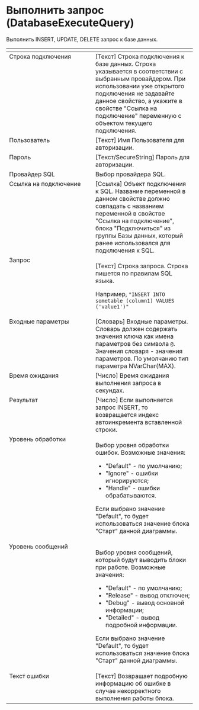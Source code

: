 # Выполнить запрос (DatabaseExecuteQuery)

Выполнить INSERT, UPDATE, DELETE запрос к базе данных.

<table data-header-hidden><thead><tr><th width="295.64996337890625" valign="top"></th><th width="321.33331298828125" valign="top"></th></tr></thead><tbody><tr><td valign="top">Строка подключения</td><td valign="top">[Текст] Строка подключения к базе данных. Строка указывается в соответствии с выбранным провайдером. При использовании уже открытого подключения не задавайте данное свойство, а укажите в свойстве "Ссылка на подключение" переменную с объектом текущего подключения.</td></tr><tr><td valign="top">Пользователь</td><td valign="top">[Текст] Имя Пользователя для авторизации.</td></tr><tr><td valign="top">Пароль</td><td valign="top">[Текст/SecureString] Пароль для авторизации.</td></tr><tr><td valign="top">Провайдер SQL</td><td valign="top">Выбор провайдера SQL.</td></tr><tr><td valign="top">Ссылка на подключение</td><td valign="top">[Ссылка] Объект подключения к SQL. Название переменной в данном свойстве должно совпадать с названием переменной в свойстве "Ссылка на подключение", блока "Подключиться" из группы Базы данных, который ранее использовался для подключения к SQL.</td></tr><tr><td valign="top">Запрос</td><td valign="top"><p>[Текст] Строка запроса. Строка пишется по правилам SQL языка. </p><p></p><p>Например, <code>"INSERT INTO sometable (column1) VALUES ('value1')"</code></p></td></tr><tr><td valign="top">Входные параметры</td><td valign="top">[Словарь] Входные параметры. Словарь должен содержать значения ключа как имена параметров без символа <code>@</code>. Значения словаря - значения параметров. По умолчанию тип параметра NVarChar(MAX).</td></tr><tr><td valign="top">Время ожидания</td><td valign="top">[Число] Время ожидания выполнения запроса в секундах.</td></tr><tr><td valign="top">Результат</td><td valign="top">[Число] Если выполняется запрос INSERT, то возвращается индекс автоинкремента вставленной строки.</td></tr><tr><td valign="top">Уровень обработки</td><td valign="top"><p>Выбор уровня обработки ошибок. Возможные значения: </p><ul><li>"Default" - по умолчанию; </li><li>"Ignore" - ошибки игнорируются; </li><li>"Handle" - ошибки обрабатываются. </li></ul><p>Если выбрано значение "Default", то будет использоваться значение блока "Старт" данной диаграммы.</p></td></tr><tr><td valign="top">Уровень сообщений</td><td valign="top"><p>Выбор уровня сообщений, который будут выводить блоки при работе. Возможные значения: </p><ul><li>"Default" - по умолчанию; </li><li>"Release" - вывод отключен; </li><li>"Debug" - вывод основной информации; </li><li>"Detailed" - вывод подробной информации. </li></ul><p>Если выбрано значение "Default", то будет использоваться значение блока "Старт" данной диаграммы.</p></td></tr><tr><td valign="top">Текст ошибки</td><td valign="top">[Текст] Возвращает подробную информацию об ошибке в случае некорректного выполнения работы блока.</td></tr></tbody></table>
